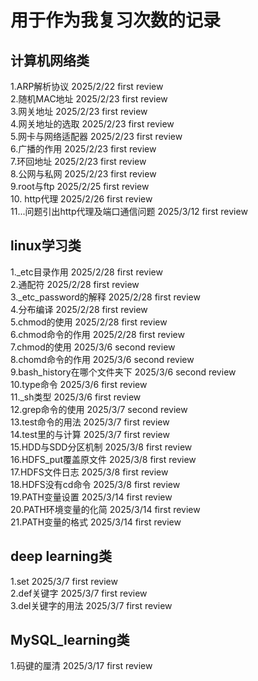 # 用于作为我复习次数的记录

## 计算机网络类

1.ARP解析协议 2025/2/22 first review  
2.随机MAC地址 2025/2/23 first review  
3.网关地址    2025/2/23 first review  
4.网关地址的选取 2025/2/23 first review  
5.网卡与网络适配器 2025/2/23 first review  
6.广播的作用    2025/2/23 first review  
7.环回地址      2025/2/23 first review  
8.公网与私网     2025/2/23 first review  
9.root与ftp     2025/2/25 first review  
10. http代理     2025/2/26 first review  
11...问题引出http代理及端口通信问题 2025/3/12 first review

## linux学习类  
1._etc目录作用  2025/2/28 first review  
2.通配符        2025/2/28 first review  
3._etc_password的解释  2025/2/28 first review  
4.分布编译       2025/2/28  first review  
5.chmod的使用    2025/2/28  first review  
6.chmod命令的作用 2025/2/28  first review  
7.chmod的使用    2025/3/6   second review  
8.chomd命令的作用 2025/3/6   second review  
9.bash_history在哪个文件夹下 2025/3/6 second review  
10.type命令       2025/3/6   first review  
11._sh类型        2025/3/6   first review  
12.grep命令的使用  2025/3/7   second review  
13.test命令的用法  2025/3/7   first review  
14.test里的与计算  2025/3/7   first review  
15.HDD与SDD分区机制 2025/3/8  first review  
16.HDFS_put覆盖原文件 2025/3/8 first review  
17.HDFS文件日志     2025/3/8  first review  
18.HDFS没有cd命令   2025/3/8   first review  
19.PATH变量设置     2025/3/14  first review  
20.PATH环境变量的化简 2025/3/14  first review  
21.PATH变量的格式    2025/3/14   first review

## deep learning类  
1.set    2025/3/7   first review  
2.def关键字 2025/3/7 first review  
3.del关键字的用法 2025/3/7 first review  

## MySQL_learning类
1.码键的厘清  2025/3/17 first review



